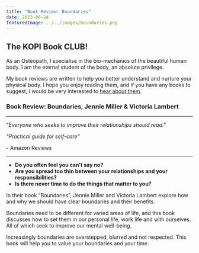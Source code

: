 ```yaml
---
title: "Book Review: Boundaries"
date: 2023-08-24
featuredImage: ../../images/boundaries.png
---
```


## The KOPI Book CLUB!

As an Osteopath, I specialise in the bio-mechanics of the beautiful human body. I am the eternal student of the body, an absolute privilege.

My book reviews are written to help you better understand and nurture your physical body. I hope you enjoy reading them, and if you have any books to suggest, I would be very interested to [hear about them](mailto:info@kibworthosteopaths.co.uk).

### Book Review: Boundaries, Jennie Miller & Victoria Lambert

---

*"Everyone who seeks to improve their relationships should read."*

*"Practical guide for self-care"*

\- Amazon Reviews

---

- **Do you often feel you can’t say no?**
- **Are you spread too thin between your relationships and your responsibilities?**
- **Is there never time to do the things that matter to you?**

In their book “Boundaries”, Jennie Miller and Victoria Lambert explore how and why we should have clear boundaries and their benefits. 

Boundaries need to be different for varied areas of life, and this book discusses how to set them in our personal life, work life and with ourselves. All of which seek to improve our mental well-being.

Increasingly boundaries are overstepped, blurred and not respected. This book will help you to value your boundaries and your time.